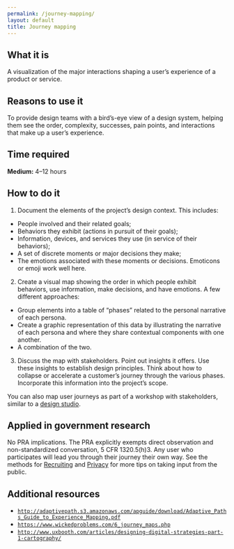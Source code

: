 ```yaml
---
permalink: /journey-mapping/
layout: default
title: Journey mapping
---
```


## What it is

A visualization of the major interactions shaping a user’s experience of a product or service.

## Reasons to use it

To provide design teams with a bird’s-eye view of a design system, helping them see the order, complexity, successes, pain points, and interactions that make up a user’s experience.

## Time required

**Medium:** 4–12 hours

## How to do it

1. Document the elements of the project’s design context. This includes:
 - People involved and their related goals;
 - Behaviors they exhibit (actions in pursuit of their goals);
 - Information, devices, and services they use (in service of their behaviors);
 - A set of discrete moments or major decisions they make;
 - The emotions associated with these moments or decisions. Emoticons or emoji work well here.

2. Create a visual map showing the order in which people exhibit behaviors, use information, make decisions, and have emotions. A few different approaches:
 - Group elements into a table of “phases” related to the personal narrative of each persona.
 - Create a graphic representation of this data by illustrating the narrative of each persona and where they share contextual components with one another.
 - A combination of the two.

3. Discuss the map with stakeholders. Point out insights it offers. Use these insights to establish design principles. Think about how to collapse or accelerate a customer’s journey through the various phases. Incorporate this information into the project’s scope.

You can also map user journeys as part of a workshop with stakeholders, similar to a [design studio](../design-studio/).

## Applied in government research

No PRA implications. The PRA explicitly exempts direct observation and non-standardized conversation, 5 CFR 1320.5(h)3. Any user who participates will lead you through their journey their own way. See the methods for [Recruiting](../recruiting/) and [Privacy](../privacy/) for more tips on taking input from the public.

## Additional resources

- [`http://adaptivepath.s3.amazonaws.com/apguide/download/Adaptive_Paths_Guide_to_Experience_Mapping.pdf`](http://adaptivepath.s3.amazonaws.com/apguide/download/Adaptive_Paths_Guide_to_Experience_Mapping.pdf)
- [`https://www.wickedproblems.com/6_journey_maps.php`](https://www.wickedproblems.com/6_journey_maps.php)
- [`http://www.uxbooth.com/articles/designing-digital-strategies-part-1-cartography/`](http://www.uxbooth.com/articles/designing-digital-strategies-part-1-cartography/)
